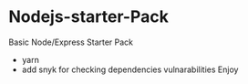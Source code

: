 # Nodejs-starter-Pack

Basic Node/Express Starter Pack
  - yarn
  - add snyk for checking dependencies vulnarabilities
Enjoy
